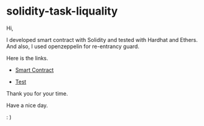 # solidity-task-liquality

Hi,

I developed smart contract with Solidity and tested with Hardhat and Ethers.
And also, I used openzeppelin for re-entrancy guard.

Here is the links.

- [Smart Contract](https://github.com/unipine/solidity-task-liquality/blob/main/contracts/Payment.sol)

- [Test](https://github.com/unipine/solidity-task-liquality/blob/main/test/test.ts)

Thank you for your time.

Have a nice day.

: )
